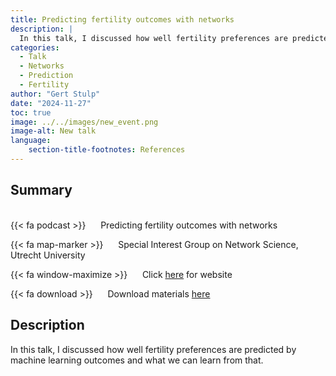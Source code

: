 ```yaml
---
title: Predicting fertility outcomes with networks
description: |
  In this talk, I discussed how well fertility preferences are predicted by machine learning outcomes and what we can learn from that. 
categories:
  - Talk
  - Networks
  - Prediction
  - Fertility
author: "Gert Stulp"
date: "2024-11-27"
toc: true
image: ../../images/new_event.png
image-alt: New talk
language: 
    section-title-footnotes: References
---
```



## Summary 
<br>
{{< fa podcast >}} &nbsp;&nbsp;&nbsp;&nbsp; Predicting fertility outcomes with networks

{{< fa map-marker >}} &nbsp;&nbsp;&nbsp;&nbsp; Special Interest Group on Network Science, Utrecht University

{{< fa window-maximize >}} &nbsp;&nbsp;&nbsp;&nbsp; Click [here](https://www.uu.nl/en/research/applied-data-science/special-interest-group-network-science) for website

{{< fa download >}} &nbsp;&nbsp;&nbsp;&nbsp; Download materials [here](/pdf/2024_complexity.pdf)


## Description

In this talk, I discussed how well fertility preferences are predicted by machine learning outcomes and what we can learn from that.
